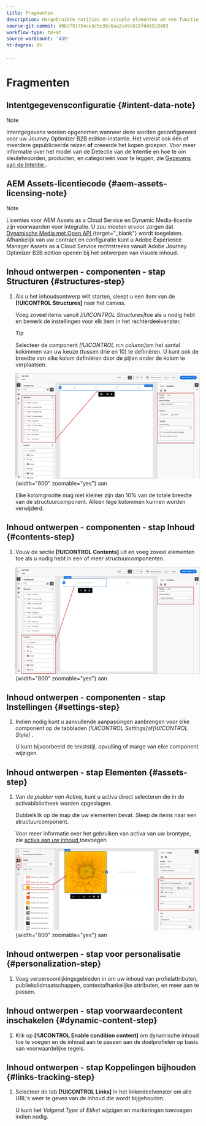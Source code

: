 ```yaml
---
title: Fragmenten
description: Hergebruikte notities en visuele elementen om een functie of pagina te noteren die van toepassing is op een specifieke editie
source-git-commit: d0b2f91754ce3c5e38c6aa2c49c816fd46510403
workflow-type: tm+mt
source-wordcount: '439'
ht-degree: 0%

---
```


# Fragmenten

<!-- Content authoring steps for reuse -->

## Intentgegevensconfiguratie {#intent-data-note}

>[!NOTE]
>
>Intentgegevens worden opgenomen wanneer deze worden geconfigureerd voor uw Journey Optimizer B2B edition-instantie. Het vereist ook één of meerdere gepubliceerde reizen **of** creeerde het kopen groepen. Voor meer informatie over het model van de Detectie van de Intentie en hoe te om sleutelwoorden, producten, en categorieën voor te leggen, zie [ Gegevens van de Intentie ](../user/admin/intent-data.md).

## AEM Assets-licentiecode {#aem-assets-licensing-note}

>[!NOTE]
>
>Licenties voor AEM Assets as a Cloud Service en Dynamic Media-licentie zijn voorwaarden voor integratie. U zou moeten ervoor zorgen dat [ Dynamische Media met Open API ](https://experienceleague.adobe.com/en/docs/experience-manager-cloud-service/content/assets/dynamicmedia/dynamic-media-open-apis/dynamic-media-open-apis-overview){target="_blank"}  wordt toegelaten.<br/>
>Afhankelijk van uw contract en configuratie kunt u Adobe Experience Manager Assets as a Cloud Service rechtstreeks vanuit Adobe Journey Optimizer B2B edition openen bij het ontwerpen van visuele inhoud.

## Inhoud ontwerpen - componenten - stap Structuren {#structures-step}

1. Als u het inhoudsontwerp wilt starten, sleept u een item van de **[!UICONTROL Structures]** naar het canvas.

   Voeg zoveel items vanuit _[!UICONTROL Structures]_&#x200B;toe als u nodig hebt en bewerk de instellingen voor elk item in het rechterdeelvenster.

   >[!TIP]
   >
   >Selecteer de component _[!UICONTROL n:n column]_&#x200B;om het aantal kolommen van uw keuze (tussen drie en 10) te definiëren. U kunt ook de breedte van elke kolom definiëren door de pijlen onder de kolom te verplaatsen.

   ![ sleep een structuur op het canvas en pas de montages ](../assets/content-design-shared/content-design-add-structure.png){width="800" zoomable="yes"} aan

   Elke kolomgrootte mag niet kleiner zijn dan 10% van de totale breedte van de structuurcomponent. Alleen lege kolommen kunnen worden verwijderd.

## Inhoud ontwerpen - componenten - stap Inhoud {#contents-step}

1. Vouw de sectie **[!UICONTROL Contents]** uit en voeg zoveel elementen toe als u nodig hebt in een of meer structuurcomponenten.

   ![ sleep een inhoudselement op het canvas en pas de montages ](../assets/content-design-shared/content-design-add-content.png){width="800" zoomable="yes"} aan
   <!--
   reference to the contents elements--->

## Inhoud ontwerpen - componenten - stap Instellingen {#settings-step}

1. Indien nodig kunt u aanvullende aanpassingen aanbrengen voor elke component op de tabbladen _[!UICONTROL Settings]_&#x200B;of&#x200B;_[!UICONTROL Style]_ .

   U kunt bijvoorbeeld de tekststijl, opvulling of marge van elke component wijzigen.

## Inhoud ontwerpen - stap Elementen {#assets-step}

1. Van de _plukker van Activa_, kunt u activa direct selecteren die in de activabibliotheek worden opgeslagen.

   Dubbelklik op de map die uw elementen bevat. Sleep de items naar een structuurcomponent.

   Voor meer informatie over het gebruiken van activa van uw brontype, zie [ activa aan uw inhoud ](../user/content/assets-overview.md#use-assets-for-content-authoring) toevoegen.

   ![ belemmering een activa van Marketo Engage op het canvas en pas de montages ](../assets/content-design-shared/content-design-add-asset.png){width="800" zoomable="yes"} aan

## Inhoud ontwerpen - stap voor personalisatie {#personalization-step}

1. Voeg verpersoonlijkingsgebieden in om uw inhoud van profielattributen, publiekslidmaatschappen, contextafhankelijke attributen, en meer aan te passen.

## Inhoud ontwerpen - stap voorwaardecontent inschakelen {#dynamic-content-step}

1. Klik op **[!UICONTROL Enable condition content]** om dynamische inhoud toe te voegen en de inhoud aan te passen aan de doelprofielen op basis van voorwaardelijke regels.

## Inhoud ontwerpen - stap Koppelingen bijhouden {#links-tracking-step}

1. Selecteer de tab **[!UICONTROL Links]** in het linkerdeelvenster om alle URL&#39;s weer te geven van de inhoud die wordt bijgehouden.

   U kunt het _Volgend Type_ of _Etiket_ wijzigen en markeringen toevoegen indien nodig.
